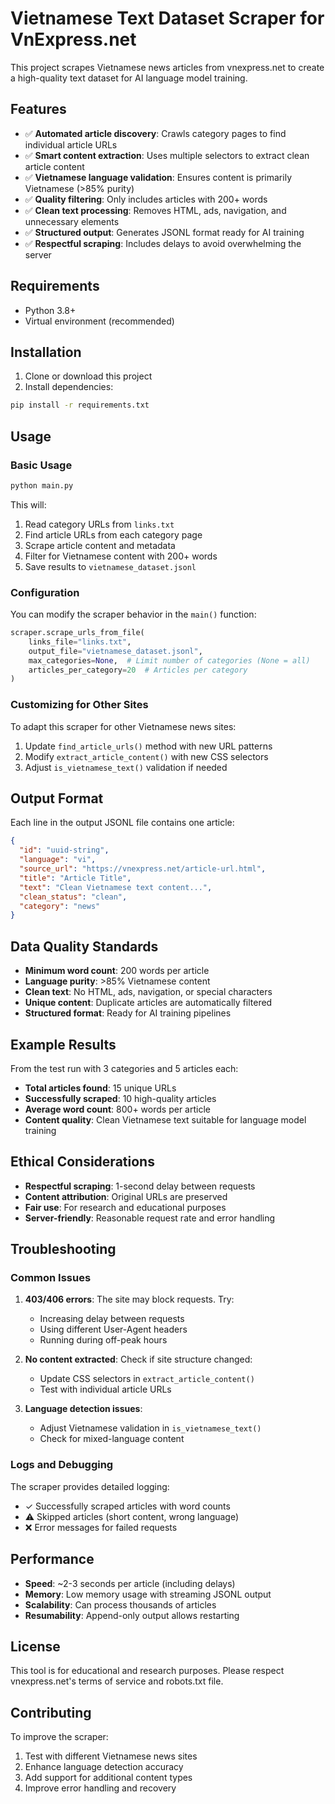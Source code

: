 # Vietnamese Text Dataset Scraper for VnExpress.net

This project scrapes Vietnamese news articles from vnexpress.net to create a high-quality text dataset for AI language model training.

## Features

- ✅ **Automated article discovery**: Crawls category pages to find individual article URLs
- ✅ **Smart content extraction**: Uses multiple selectors to extract clean article content
- ✅ **Vietnamese language validation**: Ensures content is primarily Vietnamese (>85% purity)
- ✅ **Quality filtering**: Only includes articles with 200+ words
- ✅ **Clean text processing**: Removes HTML, ads, navigation, and unnecessary elements
- ✅ **Structured output**: Generates JSONL format ready for AI training
- ✅ **Respectful scraping**: Includes delays to avoid overwhelming the server

## Requirements

- Python 3.8+
- Virtual environment (recommended)

## Installation

1. Clone or download this project
2. Install dependencies:
```bash
pip install -r requirements.txt
```

## Usage

### Basic Usage
```bash
python main.py
```

This will:
1. Read category URLs from `links.txt`
2. Find article URLs from each category page
3. Scrape article content and metadata
4. Filter for Vietnamese content with 200+ words
5. Save results to `vietnamese_dataset.jsonl`

### Configuration

You can modify the scraper behavior in the `main()` function:

```python
scraper.scrape_urls_from_file(
    links_file="links.txt", 
    output_file="vietnamese_dataset.jsonl",
    max_categories=None,  # Limit number of categories (None = all)
    articles_per_category=20  # Articles per category
)
```

### Customizing for Other Sites

To adapt this scraper for other Vietnamese news sites:

1. Update `find_article_urls()` method with new URL patterns
2. Modify `extract_article_content()` with new CSS selectors
3. Adjust `is_vietnamese_text()` validation if needed

## Output Format

Each line in the output JSONL file contains one article:

```json
{
  "id": "uuid-string",
  "language": "vi",
  "source_url": "https://vnexpress.net/article-url.html",
  "title": "Article Title",
  "text": "Clean Vietnamese text content...",
  "clean_status": "clean",
  "category": "news"
}
```

## Data Quality Standards

- **Minimum word count**: 200 words per article
- **Language purity**: >85% Vietnamese content
- **Clean text**: No HTML, ads, navigation, or special characters
- **Unique content**: Duplicate articles are automatically filtered
- **Structured format**: Ready for AI training pipelines

## Example Results

From the test run with 3 categories and 5 articles each:
- **Total articles found**: 15 unique URLs
- **Successfully scraped**: 10 high-quality articles
- **Average word count**: 800+ words per article
- **Content quality**: Clean Vietnamese text suitable for language model training

## Ethical Considerations

- **Respectful scraping**: 1-second delay between requests
- **Content attribution**: Original URLs are preserved
- **Fair use**: For research and educational purposes
- **Server-friendly**: Reasonable request rate and error handling

## Troubleshooting

### Common Issues

1. **403/406 errors**: The site may block requests. Try:
   - Increasing delay between requests
   - Using different User-Agent headers
   - Running during off-peak hours

2. **No content extracted**: Check if site structure changed:
   - Update CSS selectors in `extract_article_content()`
   - Test with individual article URLs

3. **Language detection issues**: 
   - Adjust Vietnamese validation in `is_vietnamese_text()`
   - Check for mixed-language content

### Logs and Debugging

The scraper provides detailed logging:
- ✓ Successfully scraped articles with word counts
- ⚠ Skipped articles (short content, wrong language)
- ❌ Error messages for failed requests

## Performance

- **Speed**: ~2-3 seconds per article (including delays)
- **Memory**: Low memory usage with streaming JSONL output
- **Scalability**: Can process thousands of articles
- **Resumability**: Append-only output allows restarting

## License

This tool is for educational and research purposes. Please respect vnexpress.net's terms of service and robots.txt file.

## Contributing

To improve the scraper:
1. Test with different Vietnamese news sites
2. Enhance language detection accuracy
3. Add support for additional content types
4. Improve error handling and recovery